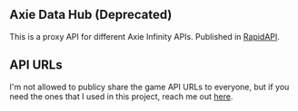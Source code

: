 ## Axie Data Hub (Deprecated)
This is a proxy API for different Axie Infinity APIs.
Published in [RapidAPI](https://rapidapi.com/marsigliabusiness--MCJDzcrYSM/api/axie-data-hub).

## API URLs
I'm not allowed to publicy share the game API URLs to everyone, but if you need the ones that I used in this project, reach me out [here](mailto:marsiglia.business@gmail.com).